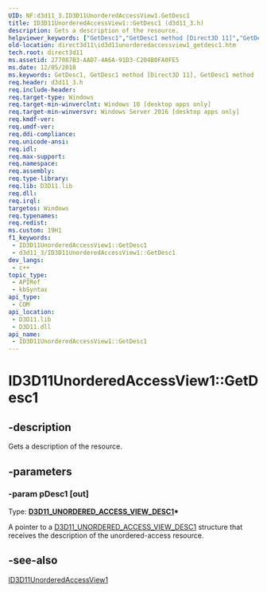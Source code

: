```yaml
---
UID: NF:d3d11_3.ID3D11UnorderedAccessView1.GetDesc1
title: ID3D11UnorderedAccessView1::GetDesc1 (d3d11_3.h)
description: Gets a description of the resource.
helpviewer_keywords: ["GetDesc1","GetDesc1 method [Direct3D 11]","GetDesc1 method [Direct3D 11]","ID3D11UnorderedAccessView1 interface","ID3D11UnorderedAccessView1 interface [Direct3D 11]","GetDesc1 method","ID3D11UnorderedAccessView1.GetDesc1","ID3D11UnorderedAccessView1::GetDesc1","d3d11_3/ID3D11UnorderedAccessView1::GetDesc1","direct3d11.id3d11unorderedaccessview1_getdesc1"]
old-location: direct3d11\id3d11unorderedaccessview1_getdesc1.htm
tech.root: direct3d11
ms.assetid: 277087B3-AAD7-4A6A-91D3-C204B0FA0FE5
ms.date: 12/05/2018
ms.keywords: GetDesc1, GetDesc1 method [Direct3D 11], GetDesc1 method [Direct3D 11],ID3D11UnorderedAccessView1 interface, ID3D11UnorderedAccessView1 interface [Direct3D 11],GetDesc1 method, ID3D11UnorderedAccessView1.GetDesc1, ID3D11UnorderedAccessView1::GetDesc1, d3d11_3/ID3D11UnorderedAccessView1::GetDesc1, direct3d11.id3d11unorderedaccessview1_getdesc1
req.header: d3d11_3.h
req.include-header: 
req.target-type: Windows
req.target-min-winverclnt: Windows 10 [desktop apps only]
req.target-min-winversvr: Windows Server 2016 [desktop apps only]
req.kmdf-ver: 
req.umdf-ver: 
req.ddi-compliance: 
req.unicode-ansi: 
req.idl: 
req.max-support: 
req.namespace: 
req.assembly: 
req.type-library: 
req.lib: D3D11.lib
req.dll: 
req.irql: 
targetos: Windows
req.typenames: 
req.redist: 
ms.custom: 19H1
f1_keywords:
 - ID3D11UnorderedAccessView1::GetDesc1
 - d3d11_3/ID3D11UnorderedAccessView1::GetDesc1
dev_langs:
 - c++
topic_type:
 - APIRef
 - kbSyntax
api_type:
 - COM
api_location:
 - D3D11.lib
 - D3D11.dll
api_name:
 - ID3D11UnorderedAccessView1::GetDesc1
---
```


# ID3D11UnorderedAccessView1::GetDesc1


## -description

Gets a description of the resource.

## -parameters

### -param pDesc1 [out]

Type: <b><a href="/windows/desktop/api/d3d11_3/ns-d3d11_3-cd3d11_unordered_access_view_desc1">D3D11_UNORDERED_ACCESS_VIEW_DESC1</a>*</b>

A pointer to a <a href="/windows/desktop/api/d3d11_3/ns-d3d11_3-cd3d11_unordered_access_view_desc1">D3D11_UNORDERED_ACCESS_VIEW_DESC1</a> structure that receives the description of the unordered-access resource.

## -see-also

<a href="/windows/desktop/api/d3d11_3/nn-d3d11_3-id3d11unorderedaccessview1">ID3D11UnorderedAccessView1</a>

